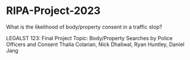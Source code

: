 # RIPA-Project-2023
What is the likelihood of body/property consent in a traffic stop?

LEGALST 123: Final Project
Topic: Body/Property Searches by Police Officers and Consent
Thalia Colarian, Nick Dhaliwal, Ryan Huntley, Daniel Jang
